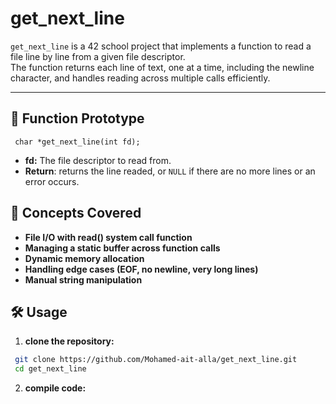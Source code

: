 # get_next_line

`get_next_line` is a 42 school project that implements a function to read a file line by line from a given file descriptor.  
The function returns each line of text, one at a time, including the newline character, and handles reading across multiple calls efficiently.

---

## 📌 Function Prototype

   ```
    char *get_next_line(int fd);
   ```

- **fd:** The file descriptor to read from.
- **Return**: returns the line readed,  or `NULL` if there are no more lines or an error occurs.

## 🧠 Concepts Covered
- **File I/O with read() system call function**
- **Managing a static buffer across function calls**
- **Dynamic memory allocation**
- **Handling edge cases (EOF, no newline, very long lines)**
- **Manual string manipulation**

## 🛠️ Usage

1. **clone the repository:**
```bash
 git clone https://github.com/Mohamed-ait-alla/get_next_line.git
 cd get_next_line
```
2. **compile code:**
